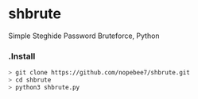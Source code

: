 # shbrute
Simple Steghide Password Bruteforce, Python
  
### .Install 
```bash
> git clone https://github.com/nopebee7/shbrute.git
> cd shbrute
> python3 shbrute.py
```
